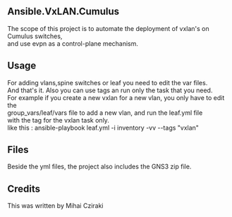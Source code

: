 <snippet>
  <content>

## Ansible.VxLAN.Cumulus

The scope of this project is to automate the deployment of vxlan's on Cumulus switches,
<br>and use evpn as a control-plane mechanism.

## Usage

For adding vlans,spine switches or leaf you need to edit the var files.
<br>And that's it. Also you can use tags an run only the task that you need.
<br>For example if you create a new vxlan for a new vlan, you only have to edit the
<br> group_vars/leaf/vars file to add a new vlan, and run the leaf.yml file
<br> with the tag for the vxlan task only.
<br> like this : ansible-playbook leaf.yml -i inventory -vv  --tags "vxlan"  

## Files
Beside the yml files, the project also includes the GNS3 zip file.

## Credits
This was written by Mihai Cziraki
</content>
</snippet>
